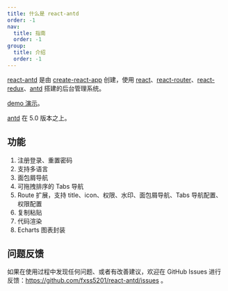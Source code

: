 ```yaml
---
title: 什么是 react-antd
order: -1
nav:
  title: 指南
  order: -1
group:
  title: 介绍
  order: -1
---
```


[react-antd](https://github.com/fxss5201/react-antd) 是由 [create-react-app](https://create-react-app.dev/) 创建，使用 [react](https://react.docschina.org/)、[react-router](https://reactrouter.com/en/main)、[react-redux](https://redux.js.org/)、[antd](https://ant-design.antgroup.com/index-cn) 搭建的后台管理系统。

[demo 演示](https://fxss5201.github.io/react-antd/)。

[antd](https://ant-design.antgroup.com/index-cn) 在 5.0 版本之上。

## 功能

1. 注册登录、重置密码
2. 支持多语言
3. 面包屑导航
4. 可拖拽排序的 Tabs 导航
5. Route 扩展，支持 title、icon、权限、水印、面包屑导航、Tabs 导航配置、权限配置
6. 复制粘贴
7. 代码渲染
8. Echarts 图表封装

## 问题反馈

如果在使用过程中发现任何问题、或者有改善建议，欢迎在 GitHub Issues 进行反馈：<https://github.com/fxss5201/react-antd/issues> 。
